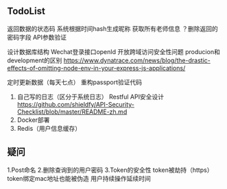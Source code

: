 ## TodoList
返回数据的状态码
系统根据时间hash生成昵称
获取所有老师信息
？删除返回的密码字段
API参数验证


设计数据库结构
Wechat登录接口openId
开放跨域访问安全性问题
producion和development的区别
https://www.dynatrace.com/news/blog/the-drastic-effects-of-omitting-node-env-in-your-express-js-applications/

定时更新数据（每天七点）
重构passport验证代码
1. 自己写的日志（区分于系统日志）
Restful API安全设计 https://github.com/shieldfy/API-Security-Checklist/blob/master/README-zh.md
2. Docker部署
3. Redis（用户信息缓存）


## 疑问
1.Post命名
2.删除查询到的用户密码
3.Token的安全性
token被劫持（https）
token绑定mac地址也能被伪造
用户持续操作延续时间